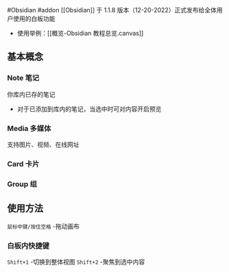 
#Obsidian #addon 
[[Obsidian]] 于 1.1.8 版本（12-20-2022）正式发布给全体用户使用的白板功能
- 使用举例：[[概览-Obsidian 教程总览.canvas]]

## 基本概念
### Note 笔记
你库内已存的笔记
- 对于已添加到库内的笔记，当选中时可对内容开启预览

### Media 多媒体
支持图片、视频、在线网址

### Card 卡片

### Group 组

## 使用方法
`鼠标中键/按住空格` -拖动画布

### 白板内快捷键
`Shift+1` -切换到整体视图
`Shift+2` -聚焦到选中内容